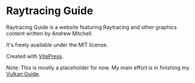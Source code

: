 # Raytracing Guide

Raytracing Guide is a website featuring Raytracing and other graphics content written by Andrew Mitchell.

It's freely available under the MIT license.

Created with [VitePress](https://vitepress.vuejs.org/).

Note: This is mostly a placeholder for now. My main effort is in finishing my [Vulkan Guide](https://vulkanguide.com/).
